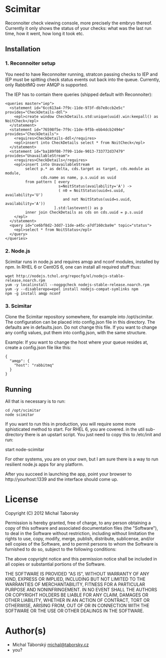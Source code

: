 # Scimitar

Reconnoiter check viewing console, more precisely the embryo thereof. Currently
it only shows the status of your checks: what was the last run time, how it 
went, how long it took etc.

## Installation

### 1. Reconnoiter setup

You need to have Reconnoiter running, stratcon passing checks to IEP and IEP 
must be spitting check status events out back into the queue. Currently, only
RabbitMQ over AMQP is supported.

The IEP has to contain there queries (shipped default with Reconnoiter):

    <queries master="iep">
      <statement id="6cc613a4-7f9c-11de-973f-db7e8ccb2e5c" provides="CheckDetails-ddl">
        <epl>create window CheckDetails.std:unique(uuid).win:keepall() as NoitCheck</epl>
      </statement>
      <statement id="76598f5e-7f9c-11de-9f5b-ebb4dcb2494e" provides="CheckDetails">
        <requires>CheckDetails-ddl</requires>
        <epl>insert into CheckDetails select * from NoitCheck</epl>
      </statement>
      <statement id="ba189f08-7f99-11de-9013-733772d37479" provides="UnavailableStream">
        <requires>CheckDetails</requires>
        <epl>insert into UnavailableStream
             select p.* as delta, cds.target as target, cds.module as module,
                    cds.name as name, p.s.uuid as uuid
             from pattern [ every
                            s=NoitStatus(availability='A') ->
                            ( n0 = NoitStatus(uuid=s.uuid, availability='U')
                              and not NoitStatus(uuid=s.uuid, availability='A'))
                          ].std:lastevent() as p
             inner join CheckDetails as cds on cds.uuid = p.s.uuid
        </epl>
      </statement>
      <query id="ce6bf8d2-3dd7-11de-a45c-a7df160cba9e" topic="status">
        <epl>select * from NoitStatus</epl>
      </query>
    </queries>

### 2. Node.js

Scimitar runs in node.js and requires amqp and nconf modules, installed by npm.
In RHEL 6 or CentOS 6, one can install all required stuff thus:

    wget http://nodejs.tchol.org/repocfg/el/nodejs-stable-release.noarch.rpm
    yum -y localinstall --nogpgcheck nodejs-stable-release.noarch.rpm
    yum -y --disablerepo=epel install nodejs-compat-symlinks npm
    npm -g install amqp nconf
  
### 3. Scimitar

Clone the Scimitar repository somewhere, for example into /opt/scimitar. The
configuration can be placed into config.json file in this directory. The
defaults are in defaults.json. Do not change this file. If you want to change
any config values, put them into config.json, with the same structure.

Example:
If you want to change the host where your queue resides at, create a config.json
file like this:

    { 
      "amqp": { 
        "host": "rabbitmq" 
      } 
    }

## Running

All that is necessary is to run:

    cd /opt/scimitar
    node scimitar

If you want to run this in production, you will require some more sphisticated
method to start. For RHEL 6, you are covered. in the util sub-directory there
is an upstart script. You just need to copy this to /etc/init and run:

  start node-scimitar
  
For other systems, you are on your own, but I am sure there is a way to run
resilient node.js apps for any platform.

After you succeed in launching the app, point your browser to http://yourhost:1339
and the interface should come up. 

# License

Copyright (C) 2012 Michal Taborsky

Permission is hereby granted, free of charge, to any person obtaining a copy of 
this software and associated documentation files (the "Software"), to deal in 
the Software without restriction, including without limitation the rights to 
use, copy, modify, merge, publish, distribute, sublicense, and/or sell copies of
the Software, and to permit persons to whom the Software is furnished to do so,
subject to the following conditions:

The above copyright notice and this permission notice shall be included in all 
copies or substantial portions of the Software.

THE SOFTWARE IS PROVIDED "AS IS", WITHOUT WARRANTY OF ANY KIND, EXPRESS OR 
IMPLIED, INCLUDING BUT NOT LIMITED TO THE WARRANTIES OF MERCHANTABILITY, FITNESS
FOR A PARTICULAR PURPOSE AND NONINFRINGEMENT. IN NO EVENT SHALL THE AUTHORS OR 
COPYRIGHT HOLDERS BE LIABLE FOR ANY CLAIM, DAMAGES OR OTHER LIABILITY, WHETHER 
IN AN ACTION OF CONTRACT, TORT OR OTHERWISE, ARISING FROM, OUT OF OR IN 
CONNECTION WITH THE SOFTWARE OR THE USE OR OTHER DEALINGS IN THE SOFTWARE.

# Author(s)

  * Michal Táborský <michal@taborsky.cz>
  * you?
      